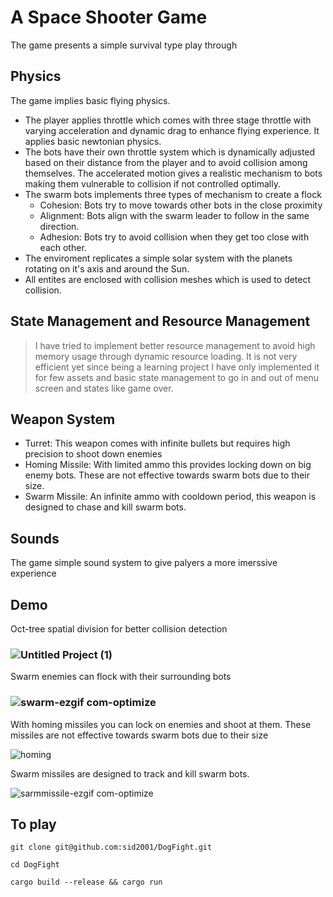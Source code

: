 # A Space Shooter Game

The game presents a simple survival type play through

## Physics
The game implies basic flying physics. 
 - The player applies throttle which comes with three stage throttle with varying acceleration and dynamic drag to enhance flying experience. It applies basic newtonian physics.
 - The bots have their own throttle system which is dynamically adjusted based on their distance from the player and to avoid collision among themselves. The accelerated motion gives a realistic mechanism to bots making them vulnerable to collision if not controlled optimally.
 - The swarm bots implements three types of mechanism to create a flock
     * Cohesion: Bots try to move towards other bots in the close proximity
     * Alignment: Bots align with the swarm leader to follow in the same direction.
     * Adhesion: Bots try to avoid collision when they get too close with each other.
 - The enviroment replicates a simple solar system with the planets rotating on it's axis and around the Sun.
 - All entites are enclosed with collision meshes which is used to detect collision.

## State Management and Resource Management
> I have tried to implement better resource management to avoid high memory usage through dynamic resource loading. It is not very efficient yet since being a learning project I have only implemented it for few assets and basic state management to go in and out of menu screen and states like game over.

## Weapon System
 - Turret: This weapon comes with infinite bullets but requires high precision to shoot down enemies
 - Homing Missile: With limited ammo this provides locking down on big enemy bots. These are not effective towards swarm bots due to their size.
 - Swarm Missile: An infinite ammo with cooldown period, this weapon is designed to chase and kill swarm bots.

## Sounds
The game simple sound system to give palyers a more imerssive experience

## Demo

Oct-tree spatial division for better collision detection

### ![Untitled Project (1)](https://github.com/user-attachments/assets/44277456-6402-430a-a24c-ed396946a35b)

Swarm enemies can flock with their surrounding bots

### ![swarm-ezgif com-optimize](https://github.com/user-attachments/assets/f51d2186-2d05-4c4b-832f-48261fbdb49b)

With homing missiles you can lock on enemies and shoot at them. These missiles are not effective towards swarm bots due to their size


![homing](https://github.com/user-attachments/assets/e2009314-e400-426d-8606-6ba96e3e4cb7)


Swarm missiles are designed to track and kill swarm bots. 

![sarmmissile-ezgif com-optimize](https://github.com/user-attachments/assets/05c69d5c-a85e-42b7-abe1-bb1effaf15d4)

## To play
```
git clone git@github.com:sid2001/DogFight.git

cd DogFight

cargo build --release && cargo run
